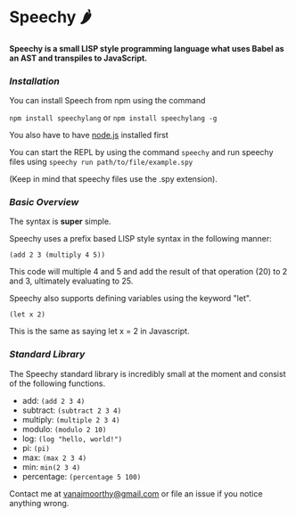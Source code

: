 # Speechy 🌶️

#### Speechy is a small LISP style programming language what uses Babel as an AST and transpiles to JavaScript.

### *Installation*

You can install Speech from npm using the command

`npm install speechylang` or `npm install speechylang -g`

You also have to have [node.js](https://www.npmjs.com/) installed first

You can start the REPL by using the command `speechy` and run speechy files using `speechy run path/to/file/example.spy`

(Keep in mind that speechy files use the .spy extension).


### *Basic Overview*

The syntax is **super** simple. 

Speechy uses a prefix based LISP style syntax in the following manner: 

`(add 2 3 (multiply 4 5))`

This code will multiple 4 and 5 and add the result of that operation (20) to 2 and 3, ultimately evaluating to 25.

Speechy also supports defining variables using the keyword "let".

`(let x 2)`

This is the same as saying let x = 2 in Javascript.

### *Standard Library*

The Speechy standard library is incredibly small at the moment and consist of the following functions.

* add: `(add 2 3 4)`
* subtract: `(subtract 2 3 4)`
* multiply: `(multiple 2 3 4)`
* modulo: `(modulo 2 10)`
* log: `(log "hello, world!")`
* pi: `(pi)`
* max: `(max 2 3 4)`
* min: `min(2 3 4)`
* percentage: `(percentage 5 100)`

Contact me at vanajmoorthy@gmail.com or file an issue if you notice anything wrong.
